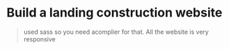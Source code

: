 # Build a landing construction website 
> used sass so you need acomplier for that.
 All the website is very responsive 
